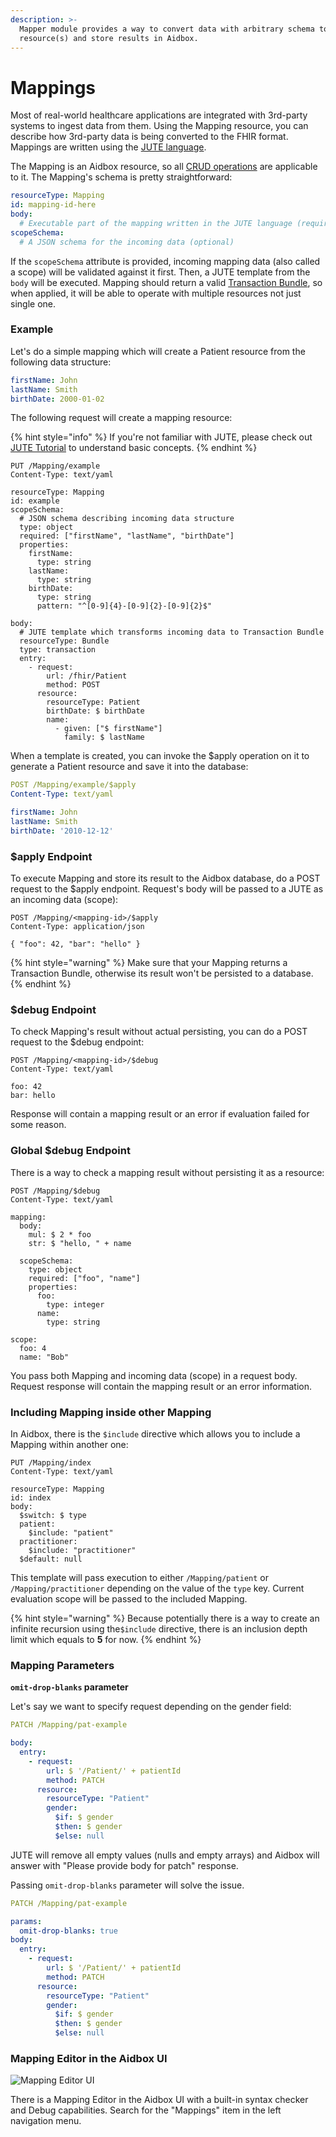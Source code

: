 ```yaml
---
description: >-
  Mapper module provides a way to convert data with arbitrary schema to FHIR
  resource(s) and store results in Aidbox.
---
```


# Mappings

Most of real-world healthcare applications are integrated with 3rd-party systems to ingest data from them. Using the Mapping resource, you can describe how 3rd-party data is being converted to the FHIR format. Mappings are written using the [JUTE language](https://github.com/HealthSamurai/jute.clj#introduction).

The Mapping is an Aidbox resource, so all [CRUD operations](../../api/rest-api/crud/README.md) are applicable to it. The Mapping's schema is pretty straightforward:

```yaml
resourceType: Mapping
id: mapping-id-here
body:
  # Executable part of the mapping written in the JUTE language (required)
scopeSchema:
  # A JSON schema for the incoming data (optional)
```

If the `scopeSchema` attribute is provided, incoming mapping data (also called a scope) will be validated against it first. Then, a JUTE template from the `body` will be executed. Mapping should return a valid [Transaction Bundle](../../api/batch-transaction.md), so when applied, it will be able to operate with multiple resources not just single one.

### Example

Let's do a simple mapping which will create a Patient resource from the following data structure:

```yaml
firstName: John
lastName: Smith
birthDate: 2000-01-02
```

The following request will create a mapping resource:

{% hint style="info" %}
If you're not familiar with JUTE, please check out [JUTE Tutorial](https://github.com/HealthSamurai/jute.clj#quickstart-tutorial) to understand basic concepts.
{% endhint %}

```http
PUT /Mapping/example
Content-Type: text/yaml

resourceType: Mapping
id: example
scopeSchema:
  # JSON schema describing incoming data structure
  type: object
  required: ["firstName", "lastName", "birthDate"]
  properties:
    firstName:
      type: string 
    lastName:
      type: string
    birthDate:
      type: string
      pattern: "^[0-9]{4}-[0-9]{2}-[0-9]{2}$"

body:
  # JUTE template which transforms incoming data to Transaction Bundle
  resourceType: Bundle
  type: transaction
  entry:
    - request:
        url: /fhir/Patient
        method: POST
      resource:
        resourceType: Patient
        birthDate: $ birthDate
        name:
          - given: ["$ firstName"]
            family: $ lastName

```

When a template is created, you can invoke the $apply operation on it to generate a Patient resource and save it into the database:

```yaml
POST /Mapping/example/$apply
Content-Type: text/yaml

firstName: John
lastName: Smith
birthDate: '2010-12-12'
```

### $apply Endpoint

To execute Mapping and store its result to the Aidbox database, do a POST request to the $apply endpoint. Request's body will be passed to a JUTE as an incoming data (scope):

```http
POST /Mapping/<mapping-id>/$apply
Content-Type: application/json

{ "foo": 42, "bar": "hello" }
```

{% hint style="warning" %}
Make sure that your Mapping returns a Transaction Bundle, otherwise its result won't be persisted to a database.
{% endhint %}

### $debug Endpoint

To check Mapping's result without actual persisting, you can do a POST request to the $debug endpoint:

```http
POST /Mapping/<mapping-id>/$debug
Content-Type: text/yaml

foo: 42
bar: hello
```

Response will contain a mapping result or an error if evaluation failed for some reason.

### Global $debug Endpoint

There is a way to check a mapping result without persisting it as a resource:

```http
POST /Mapping/$debug
Content-Type: text/yaml

mapping:
  body:
    mul: $ 2 * foo
    str: $ "hello, " + name
    
  scopeSchema:
    type: object
    required: ["foo", "name"]
    properties:
      foo:
        type: integer
      name:
        type: string
    
scope:
  foo: 4
  name: "Bob"
```

You pass both Mapping and incoming data (scope) in a request body. Request response will contain the mapping result or an error information.

### Including Mapping inside other Mapping

In Aidbox, there is the `$include` directive which allows you to include a Mapping within another one:

```
PUT /Mapping/index
Content-Type: text/yaml

resourceType: Mapping
id: index
body:
  $switch: $ type
  patient:
    $include: "patient"
  practitioner:
    $include: "practitioner"
  $default: null
```

This template will pass execution to either `/Mapping/patient` or `/Mapping/practitioner` depending on the value of the `type` key. Current evaluation scope will be passed to the included Mapping.

{% hint style="warning" %}
Because potentially there is a way to create an infinite recursion using the`$include` directive, there is an inclusion depth limit which equals to **5** for now.
{% endhint %}

### Mapping Parameters

**`omit-drop-blanks` parameter**

Let's say we want to specify request depending on the gender field:

```yaml
PATCH /Mapping/pat-example

body:
  entry:
    - request:
        url: $ '/Patient/' + patientId
        method: PATCH
      resource:
        resourceType: "Patient"
        gender:
          $if: $ gender
          $then: $ gender
          $else: null
```

JUTE will remove all empty values (nulls and empty arrays) and Aidbox will answer with "Please provide body for patch" response.

Passing `omit-drop-blanks` parameter will solve the issue.

```yaml
PATCH /Mapping/pat-example

params:
  omit-drop-blanks: true
body:
  entry:
    - request:
        url: $ '/Patient/' + patientId
        method: PATCH
      resource:
        resourceType: "Patient"
        gender:
          $if: $ gender
          $then: $ gender
          $else: null
```

### Mapping Editor in the Aidbox UI

![Mapping Editor UI](../../../.gitbook/assets/screenshot-2019-09-16-at-17.26.13.png)

There is a Mapping Editor in the Aidbox UI with a built-in syntax checker and Debug capabilities. Search for the "Mappings" item in the left navigation menu.
